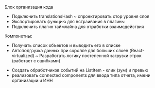 Блок организация кода

- Подключить translationsHash
~ спроектировать стор уровня слоя
- Экспортировать функцию для встраивания в плагины
- Подключить плагин таймлайна для отработки взаимодействия


Компонетны:

+ Получать список объектов и выводить его в списке
+ Автоподгрузка данных при скролле для больших слоев (React-virtualized)
~ Разработать логику постепенной загрузки строк (работает с ошибками)
- Создать обработчиков событий на ListItem - клик (зум) и превью
- реализовать connected components для ввода типа отчета, имени организации и ИНН
